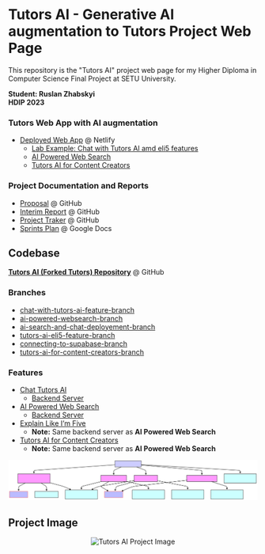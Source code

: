 # Tutors AI - Generative AI augmentation to Tutors Project Web Page
This repository is the "Tutors AI" project web page for my Higher Diploma in Computer Science Final Project at SETU University.

**Student: Ruslan Zhabskyi**\
**HDIP 2023**

### Tutors Web App with AI augmentation
* [Deployed Web App](https://tutors-ai.netlify.app/lab/full-stack-2-2023/topic-2/book-2/Startup) @ Netlify
  * [Lab Example: Chat with Tutors AI amd eli5 features](https://tutors-ai.netlify.app/lab/full-stack-2-2023/topic-2/book-2/01)
  * [AI Powered Web Search](https://tutors-ai.netlify.app/aisearch/hdip-security-2023)
  * [Tutors AI for Content Creators](https://tutors-ai.netlify.app//ai-stat)
 
### Project Documentation and Reports
* [Proposal](https://github.com/Ruslan-Zhabskyi/eli5-project-web-page/blob/facd08b3e4c42f20f7670a4a190d880f666c36d1/%5BRuslan%20Zhabskyi%5D%5B20104105%5D%5BProject%20Proposal%5D%20Generative%20AI%20augmentation%20to%20www.tutors.dev%20-%20eli5.pdf) @ GitHub
* [Interim Report](https://github.com/Ruslan-Zhabskyi/eli5-project-web-page/blob/main/%5BRuslan%20Zhabskyi%5D%5B20104105%5D%5BInterim%20Report%5D%20Eli5%20tutors%20-%20Generative%20AI%20augmentation%20to%20www.tutors.dev%20(1).pdf) @ GitHub
* [Project Traker](https://github.com/users/Ruslan-Zhabskyi/projects/6/views/1) @ GitHub
* [Sprints Plan](https://docs.google.com/spreadsheets/d/1owfciXXb4mf814SP3hGhTdkSr5gzYRbkr05-kOAgK3Q/edit?usp=sharing) @ Google Docs

## Codebase
**[Tutors AI (Forked Tutors) Repository](https://github.com/Ruslan-Zhabskyi/tutors)** @ GitHub
### Branches
  * [chat-with-tutors-ai-feature-branch](https://github.com/Ruslan-Zhabskyi/tutors/tree/chat-with-tutors-ai-feature-branch)
  * [ai-powered-websearch-branch](https://github.com/Ruslan-Zhabskyi/tutors/tree/ai-powered-websearch)
  * [ai-search-and-chat-deployement-branch](https://github.com/Ruslan-Zhabskyi/tutors/tree/ai-search-and-chat-deployement)
  * [tutors-ai-eli5-feature-branch](https://github.com/Ruslan-Zhabskyi/tutors/tree/tutors-ai-eli5-feature)
  * [connecting-to-supabase-branch](https://github.com/Ruslan-Zhabskyi/tutors/tree/connecting-to-supabase)
  * [tutors-ai-for-content-creators-branch](https://github.com/Ruslan-Zhabskyi/tutors/tree/tutors-ai-for-content-creators)

### Features
* [Chat Tutors AI](https://github.com/Ruslan-Zhabskyi/tutors/blob/development/src/lib/ui/navigators/buttons/AIChatButton.svelte)
  * [Backend Server](https://github.com/Ruslan-Zhabskyi/tutors/blob/development/src/routes/api/generate-text/%2Bserver.ts)
* [AI Powered Web Search](https://github.com/Ruslan-Zhabskyi/tutors/blob/development/src/routes/(course-reader)/aisearch/%5Bcourseid%5D/%2Bpage.svelte)
  * [Backend Server](https://github.com/Ruslan-Zhabskyi/tutors/blob/development/src/routes/api/summarise-search-background/%2Bserver.ts)
* [Explain Like I’m Five](https://github.com/Ruslan-Zhabskyi/tutors/blob/development/src/lib/ui/learning-objects/content/Lab.svelte)
  * **Note:** Same backend server as **AI Powered Web Search**
* [Tutors AI for Content Creators](https://github.com/Ruslan-Zhabskyi/tutors/tree/development/src/routes/ai-stat)
  * **Note:** Same backend server as **AI Powered Web Search**

 <p align="center">
  <img src="https://github.com/Ruslan-Zhabskyi/tutors-ai-project-web-page/blob/main/Mermaid%20Chart.svg?raw=true" alt="Tutors AI Project Image">
</p>


## Project Image

<p align="center">
  <img src="https://github.com/Ruslan-Zhabskyi/tutors-ai-project-web-page/blob/main/Tutors%20AI%20Project%20Image%205%3A04.png?raw=true" alt="Tutors AI Project Image">
</p>
